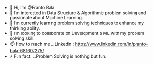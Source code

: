 - 👋 Hi, I’m @Pranto Bala
- 👀 I’m interested in Data Structure & Algorithmic problem solving and passionate about Machine Learning.
- 🌱 I’m currently learning problem solving techniques to enhance my thinking ability.
- 💞️ I’m looking to collaborate on Development & ML with my problem solving skill.
- 📫 How to reach me ...Linkedin : https://www.linkedin.com/in/pranto-bala-681607275/
- ⚡ Fun fact: ...Problem Solving is nothing but fun.

<!---
Pranto210102/Pranto210102 is a ✨ special ✨ repository because its `README.md` (this file) appears on your GitHub profile.
You can click the Preview link to take a look at your changes.
--->
